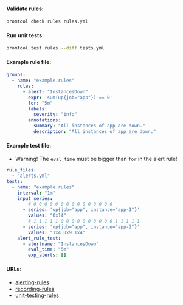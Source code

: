 #### Validate rules:
```bash
promtool check rules rules.yml
```

#### Run unit tests:
```bash
promtool test rules --diff tests.yml
```

#### Example rule file:
```yaml
groups:
  - name: "example.rules"
    rules:
      - alert: "InstancesDown"
        expr: 'sum(up{job="app"}) == 0'
        for: "5m"
        labels:
          severity: "info"
        annotations:
          summary: "All instances of app are down."
          description: "All instances of app are down."
```

#### Example test file:
- Warning! The `eval_time` must be bigger than `for` in the alert rule!
```yaml
rule_files:
  - "alerts.yml"
tests:
  - name: "example.rules"
    interval: "1m"
    input_series:
        # 0 0 0 0 0 0 0 0 0 0 0 0 0 0 0
      - series: 'up{job="app", instance="app-1"}'
        values: "0x14"
        # 1 1 1 1 1 0 0 0 0 0 0 0 0 0 0 1 1 1 1 1
      - series: 'up{job="app", instance="app-2"}'
        values: "1x4 0x9 1x4"
    alert_rule_test:
      - alertname: "InstancesDown"
        eval_time: "5m"
        exp_alerts: []
```

#### URLs:
- [alerting-rules](https://prometheus.io/docs/prometheus/latest/configuration/alerting_rules/)
- [recording-rules](https://prometheus.io/docs/prometheus/latest/configuration/recording_rules/)
- [unit-testing-rules](https://prometheus.io/docs/prometheus/latest/configuration/unit_testing_rules/)
